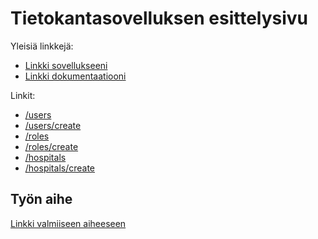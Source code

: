 ﻿# Tietokantasovelluksen esittelysivu

Yleisiä linkkejä:

* [Linkki sovellukseeni](http://krislaut.users.cs.helsinki.fi/tsoha/)
* [Linkki dokumentaatiooni](doc/dokumentaatio.pdf)

Linkit:
* [/users](http://krislaut.users.cs.helsinki.fi/tsoha/users)
* [/users/create](http://krislaut.users.cs.helsinki.fi/tsoha/users/create)
* [/roles](http://krislaut.users.cs.helsinki.fi/tsoha/roles)
* [/roles/create](http://krislaut.users.cs.helsinki.fi/tsoha/roles/create)
* [/hospitals](http://krislaut.users.cs.helsinki.fi/tsoha/roles)
* [/hospitals/create](http://krislaut.users.cs.helsinki.fi/tsoha/roles/create)

## Työn aihe

[Linkki valmiiseen aiheeseen](http://advancedkittenry.github.io/suunnittelu_ja_tyoymparisto/aiheet/Laakariaseman_tyovuorolista.html) 
